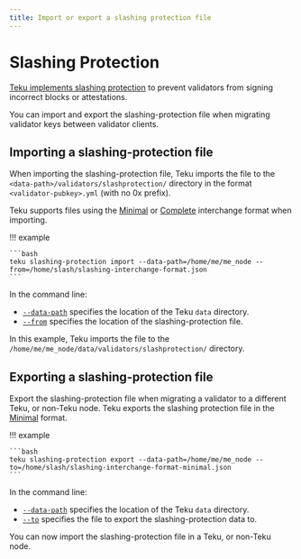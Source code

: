 ```yaml
---
title: Import or export a slashing protection file
---
```


# Slashing Protection

[Teku implements slashing protection] to prevent validators from signing incorrect
blocks or attestations.

You can import and export the slashing-protection file when migrating validator keys between
validator clients.

## Importing a slashing-protection file

When importing the slashing-protection file, Teku imports the file to the
`<data-path>/validators/slashprotection/` directory in the format `<validator-pubkey>.yml`
(with no 0x prefix).

Teku supports files using the [Minimal] or [Complete] interchange format when importing.

!!! example

    ```bash
    teku slashing-protection import --data-path=/home/me/me_node --from=/home/slash/slashing-interchange-format.json
    ```

In the command line:

* [`--data-path`](../Reference/CLI/CLI-Subcommands.md#data-path) specifies the location of the
    Teku `data` directory.
* [`--from`](../Reference/CLI/CLI-Subcommands.md#from) specifies the location of the
    slashing-protection file.

In this example, Teku imports the file to the `/home/me/me_node/data/validators/slashprotection/` directory.

## Exporting a slashing-protection file

Export the slashing-protection file when migrating a validator to a different Teku, or non-Teku
node. Teku exports the slashing protection file in the [Minimal] format.

!!! example

    ```bash
    teku slashing-protection export --data-path=/home/me/me_node --to=/home/slash/slashing-interchange-format-minimal.json
    ```

In the command line:

* [`--data-path`](../Reference/CLI/CLI-Subcommands.md#data-path_1) specifies the location of the
    Teku `data` directory.
* [`--to`](../Reference/CLI/CLI-Subcommands.md#to) specifies the file to export the
    slashing-protection data to.

You can now import the slashing-protection file in a Teku, or non-Teku node.

<!--links -->
[Teku implements slashing protection]: ../Concepts/Slashing-Protection.md
[data path directory when starting Teku]: ../Reference/CLI/CLI-Syntax.md#data-path
[Minimal]: https://hackmd.io/@sproul/Bk0Y0qdGD#Format-2-Minimal
[Complete]: https://hackmd.io/@sproul/Bk0Y0qdGD#Format-1-Complete